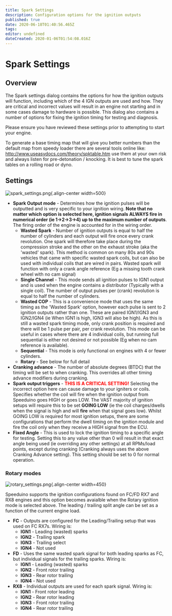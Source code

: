 ```yaml
---
title: Spark Settings
description: Configuration options for the ignition outputs
published: true
date: 2020-06-18T01:40:56.465Z
tags: 
editor: undefined
dateCreated: 2020-01-06T01:54:08.016Z
---
```


# Spark Settings
## Overview
The Spark settings dialog contains the options for how the ignition outputs will function, including which of the 4 IGN outputs are used and how. They are critical and incorrect values will result in an engine not starting and in some cases damage to hardware is possible. This dialog also contains a number of options for fixing the ignition timing for testing and diagnosis.

Please ensure you have reviewed these settings prior to attempting to start your engine.

To generate a base timing map that will give you better numbers than the default map from speedy loader there are several tools online like: http://www.useasydocs.com/theory/spktable.htm use them at your own risk and always listen for pre-detonation / knocking. It is best to tune the spark tables on a rolling road or dyno. 

## Settings
![spark_settings.png](/img/ignition/spark_settings.png){.align-center width=500}

- **Spark Output mode** - Determines how the ignition pulses will be outputted and is very specific to your ignition wiring. **Note that no matter which option is selected here, ignition signals ALWAYS fire in numerical order (ie 1-&gt;2-&gt;3-&gt;4) up to the maximum number of outputs**. The firing order of the engine is accounted for in the wiring order.
    - **Wasted Spark** - Number of ignition outputs is equal to half the number of cylinders and each output will fire once every crank revolution. One spark will therefore take place during the compression stroke and the other on the exhaust stroke (aka the 'wasted' spark). This method is common on many 80s and 90s vehicles that came with specific wasted spark coils, but can also be used with individual coils that are wired in pairs. Wasted spark will function with only a crank angle reference (Eg a missing tooth crank wheel with no cam signal)
    - **Single Channel** - This mode sends all ignition pulses to IGN1 output and is used when the engine contains a distributor (Typically with a single coil). The number of output pulses per (crank) revolution is equal to half the number of cylinders.
    - **Wasted COP** - This is a convenience mode that uses the same timing as the 'Wasted Spark' option, however each pulse is sent to 2 ignition outputs rather than one. These are paired IGN1/IGN3 and IGN2/IGN4 (ie When IGN1 is high, IGN3 will also be high). As this is still a wasted spark timing mode, only crank position is required and there will be 1 pulse per pair, per crank revolution. This mode can be useful in cases where there are 4 individual coils, but running full sequential is either not desired or not possible (Eg when no cam reference is available).
    - **Sequential** - This mode is only functional on engines with 4 or fewer cylinders.
    - **Rotary** - See below for full detail
- **Cranking advance** - The number of absolute degrees (BTDC) that the timing will be set to when cranking. This overrides all other timing advance modifiers during cranking.
-   **Spark output triggers** - <font color='red'>**THIS IS A CRITICAL SETTING!**</font> Selecting the incorrect option here can cause damage to your igniters or coils. Specifies whether the coil will fire when the ignition output from Speeduino goes HIGH or goes LOW. The VAST majority of ignition setups will require this to be set **GOING LOW** (ie the coil charges/dwells when the signal is high and will **fire** when that signal goes low). Whilst GOING LOW is required for most ignition setups, there are some configurations that perform the dwell timing on the ignition module and fire the coil only when they receive a HIGH signal from the ECU.
-   **Fixed Angle** - This is used to lock the ignition timing to a specific angle for testing. Setting this to any value other than 0 will result in that exact angle being used (ie overriding any other settings) at all RPMs/load points, except during cranking (Cranking always uses the above Cranking Advance setting). This setting should be set to 0 for normal operation.

### Rotary modes
![rotary_settings.png](/img/ignition/rotary_settings.png){.align-center width=450}

Speeduino supports the ignition configurations found on FC/FD RX7 and RX8 engines and this option becomes avaialble when the Rotary ignition mode is selected above. The leading / trailing split angle can be set as a function of the current engine load.

- **FC** - Outputs are configured for the Leading/Trailing setup that was used on FC RX7s. Wiring is:
  - **IGN1** - Leading (wasted) sparks
  - **IGN2** - Trailing spark
  - **IGN3** - Trailing select
  - **IGN4** - Not used
- **FD** - Uses the same wasted spark signal for both leading sparks as FC, but individual signals for the trailing sparks. Wiring is:
  - **IGN1** - Leading (wasted) sparks
  - **IGN2** - Front rotor trailing
  - **IGN3** - Rear rotor trailing
  - **IGN4** - Not used
- **RX8** - Individual outputs are used for each spark signal. Wiring is:
  - **IGN1** - Front rotor leading
  - **IGN2** - Rear rotor leading
  - **IGN3** - Front rotor trailing
  - **IGN4** - Rear rotor trailing